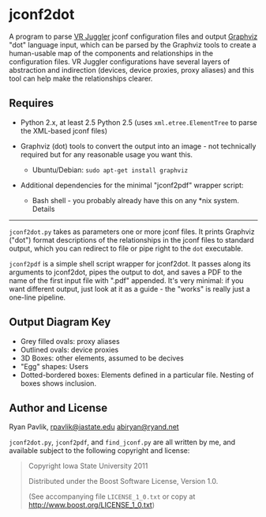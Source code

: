 jconf2dot
=========

A program to parse [VR Juggler][1] jconf configuration files and output
[Graphviz][2] "dot" language input, which can be parsed by the Graphviz
tools to create a human-usable map of the components and relationships
in the configuration files. VR Juggler configurations have several
layers of abstraction and indirection (devices, device proxies, proxy
aliases) and this tool can help make the relationships clearer.

Requires
--------
* Python 2.x, at least 2.5 Python 2.5 (uses `xml.etree.ElementTree` to
	parse the XML-based jconf files)

* Graphviz (dot) tools to convert the output into an image - not
	technically required but for any reasonable usage you want this.

	* Ubuntu/Debian: `sudo apt-get install graphviz`

* Additional dependencies for the minimal "jconf2pdf" wrapper script:

	* Bash shell - you probably already have this on any *nix system.
Details
-------
`jconf2dot.py` takes as parameters one or more jconf files. It prints
Graphviz ("dot") format descriptions of the relationships in the jconf
files to standard output, which you can redirect to file or pipe right
to the `dot` executable.

`jconf2pdf` is a simple shell script wrapper for jconf2dot. It passes
along its arguments to jconf2dot, pipes the output to dot, and saves a
PDF to the name of the first input file with ".pdf" appended. It's very
minimal: if you want different output, just look at it as a guide - the
"works" is really just a one-line pipeline.


Output Diagram Key
------------------

* Grey filled ovals: proxy aliases
* Outlined ovals: device proxies
* 3D Boxes: other elements, assumed to be decives
* "Egg" shapes: Users
* Dotted-bordered boxes: Elements defined in a particular file. Nesting
	of boxes shows inclusion.

Author and License
------------------
Ryan Pavlik, <rpavlik@iastate.edu> <abiryan@ryand.net>

`jconf2dot.py`, `jconf2pdf`, and `find_jconf.py` are all written by me,
and available subject to the following copyright and license:

> Copyright Iowa State University 2011
>
> Distributed under the Boost Software License, Version 1.0.
>
> (See accompanying file `LICENSE_1_0.txt` or copy at
> <http://www.boost.org/LICENSE_1_0.txt>)


[1]: http://vrjuggler.googlecode.com/ "VR Juggler"
[2]: http://www.graphviz.org/ "Graphviz"
